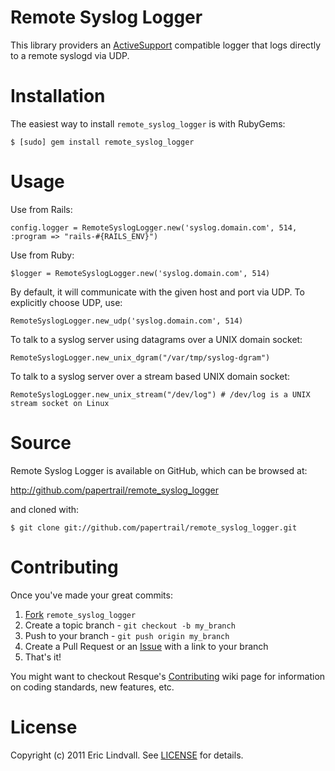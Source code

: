 # Remote Syslog Logger

This library providers an [ActiveSupport][] compatible logger that logs 
directly to a remote syslogd via UDP.

[ActiveSupport]: http://as.rubyonrails.org/


# Installation

The easiest way to install `remote_syslog_logger` is with RubyGems:

    $ [sudo] gem install remote_syslog_logger


# Usage


Use from Rails:

    config.logger = RemoteSyslogLogger.new('syslog.domain.com', 514, :program => "rails-#{RAILS_ENV}")


Use from Ruby:

    $logger = RemoteSyslogLogger.new('syslog.domain.com', 514)

By default, it will communicate with the given host and port via UDP.  To explicitly choose UDP, use:

    RemoteSyslogLogger.new_udp('syslog.domain.com', 514)

To talk to a syslog server using datagrams over a UNIX domain socket:

    RemoteSyslogLogger.new_unix_dgram("/var/tmp/syslog-dgram")

To talk to a syslog server over a stream based UNIX domain socket:

    RemoteSyslogLogger.new_unix_stream("/dev/log") # /dev/log is a UNIX stream socket on Linux


# Source

Remote Syslog Logger is available on GitHub, which can be browsed at:

<http://github.com/papertrail/remote_syslog_logger>

and cloned with:

    $ git clone git://github.com/papertrail/remote_syslog_logger.git


# Contributing

Once you've made your great commits:

 1. [Fork][fk] `remote_syslog_logger`
 2. Create a topic branch - `git checkout -b my_branch`
 3. Push to your branch - `git push origin my_branch`
 4. Create a Pull Request or an [Issue][is] with a link to your branch
 5. That's it!

You might want to checkout Resque's [Contributing][cb] wiki page for information
on coding standards, new features, etc.


# License

Copyright (c) 2011 Eric Lindvall. See [LICENSE][] for details.


[cb]: https://wiki.github.com/defunkt/resque/contributing
[fk]: http://help.github.com/forking/
[is]: https://github.com/papertrail/remote_syslog_logger/issues
[LICENSE]: https://github.com/papertrail/remote_syslog_logger/blob/master/LICENSE
